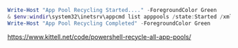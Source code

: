```powershell
Write-Host "App Pool Recycling Started...." -ForegroundColor Green
& $env:windir\system32\inetsrv\appcmd list apppools /state:Started /xml | & $env:windir\system32\inetsrv\appcmd recycle apppools /in
Write-Host "App Pool Recycling Completed" -ForegroundColor Green
```


https://www.kittell.net/code/powershell-recycle-all-app-pools/